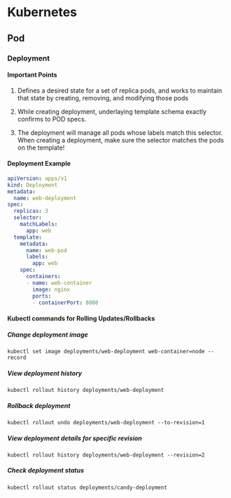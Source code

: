 
# Kubernetes

## Pod

### Deployment

#### Important Points

1. Defines a desired state for a set of replica pods, and works to maintain that state by creating, removing, and modifying those pods

2. While creating deployment, underlaying template schema exactly confirms to POD specs.

3. The deployment will manage all pods whose labels match this selector. When creating a deployment, make sure the selector matches the pods on the template!

#### Deployment Example

```yaml
apiVersion: apps/v1
kind: Deployment
metadata:
  name: web-deployment
spec:
  replicas: 3
  selector:
    matchLabels:
      app: web
  template:
    metadata:
      name: web-pod
      labels:
        app: web
    spec:
      containers:
      - name: web-container
        image: nginx
        ports:
        - containerPort: 8080
 ```

#### Kubectl commands for Rolling Updates/Rollbacks

##### Change deployment image

```console
kubectl set image deployments/web-deployment web-container=node --record
 ```

##### View deployment history

```console
kubectl rollout history deployments/web-deployment
```

##### Rollback deployment

```console
kubectl rollout undo deployments/web-deployment --to-revision=1
```

##### View deployment details for specific revision

```console
kubectl rollout history deployments/web-deployment --revision=2
```

##### Check deployment status

```console
kubectl rollout status deployments/candy-deployment
```
